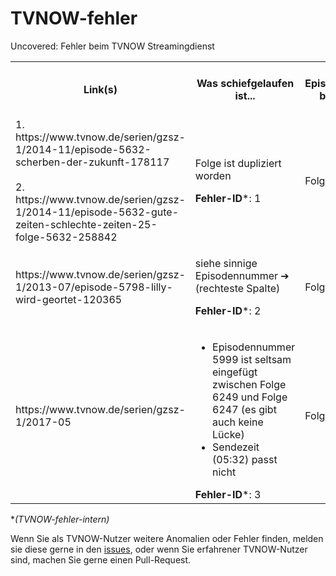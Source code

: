 # TVNOW-fehler
Uncovered: Fehler beim TVNOW Streamingdienst

<table>
  <tr><th>Link(s)</th><th>Was schiefgelaufen ist...</th><th>Episodennummer bei TVNOW</th><th>Episodennummer, wenn es nach Recht und Ordnung ginge</th></tr>
  <tr><td>1. https://www.tvnow.de/serien/gzsz-1/2014-11/episode-5632-scherben-der-zukunft-178117<br><br>2. https://www.tvnow.de/serien/gzsz-1/2014-11/episode-5632-gute-zeiten-schlechte-zeiten-25-folge-5632-258842</td><td><p>Folge ist dupliziert worden</p><p><strong>Fehler-ID</strong>*: 1</p></td><td>Folge 5632</td><td>nicht zutreffend</td></tr>
  <tr><td>https://www.tvnow.de/serien/gzsz-1/2013-07/episode-5798-lilly-wird-geortet-120365</td><td><p>siehe sinnige Episodennummer ➔ (rechteste Spalte)</p><p><p><strong>Fehler-ID</strong>*: 2</p></td><td>Folge 5798</td><td>Folge 5298</td></tr>
  <tr><td>https://www.tvnow.de/serien/gzsz-1/2017-05</td><td><ul><li>Episodennummer 5999 ist seltsam eingefügt zwischen Folge 6249 und Folge 6247 (es gibt auch keine Lücke)</li><li> Sendezeit (05:32) passt nicht</li></ul><strong>Fehler-ID</strong>*: 3</td><td>Folge 5999</td><td>Folge ???</td></tr>
  </table>
  
 *_(TVNOW-fehler-intern)_
  
  Wenn Sie als TVNOW-Nutzer weitere Anomalien oder Fehler finden, melden sie diese gerne in den [issues](https://github.com/spookyahell/TVNOW-fehler/issues), oder wenn Sie erfahrener TVNOW-Nutzer sind, machen Sie gerne einen Pull-Request.
